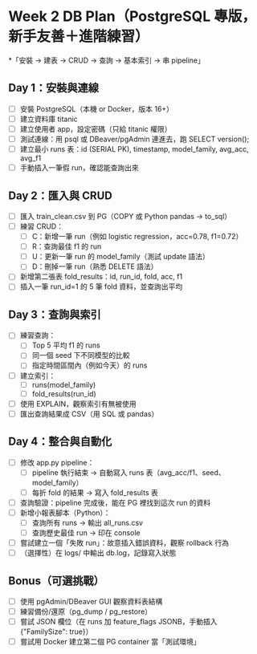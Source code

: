 # Week 2 DB Plan（PostgreSQL 專版，新手友善＋進階練習）
*「安裝 → 建表 → CRUD → 查詢 → 基本索引 → 串 pipeline」

## Day 1：安裝與連線
- [ ] 安裝 PostgreSQL（本機 or Docker，版本 16+）
- [ ] 建立資料庫 titanic
- [ ] 建立使用者 app，設定密碼（只給 titanic 權限）
- [ ] 測試連線：用 psql 或 DBeaver/pgAdmin 連進去，跑 SELECT version();
- [ ] 建立最小 runs 表：id (SERIAL PK), timestamp, model_family, avg_acc, avg_f1
- [ ] 手動插入一筆假 run，確認能查詢出來

## Day 2：匯入與 CRUD
- [ ] 匯入 train_clean.csv 到 PG（COPY 或 Python pandas → to_sql）
- [ ] 練習 CRUD：
  - [ ] C：新增一筆 run（例如 logistic regression，acc=0.78, f1=0.72）
  - [ ] R：查詢最佳 f1 的 run
  - [ ] U：更新一筆 run 的 model_family（測試 update 語法）
  - [ ] D：刪掉一筆 run（熟悉 DELETE 語法）
- [ ] 新增第二張表 fold_results：id, run_id, fold, acc, f1
- [ ] 插入一筆 run_id=1 的 5 筆 fold 資料，並查詢出平均

## Day 3：查詢與索引
- [ ] 練習查詢：
  - [ ] Top 5 平均 f1 的 runs
  - [ ] 同一個 seed 下不同模型的比較
  - [ ] 指定時間區間內（例如今天）的 runs
- [ ] 建立索引：
  - [ ] runs(model_family)
  - [ ] fold_results(run_id)
- [ ] 使用 EXPLAIN，觀察索引有無被使用
- [ ] 匯出查詢結果成 CSV（用 SQL 或 pandas）

## Day 4：整合與自動化
- [ ] 修改 app.py pipeline：
  - [ ] pipeline 執行結束 → 自動寫入 runs 表（avg_acc/f1、seed、model_family）
  - [ ] 每折 fold 的結果 → 寫入 fold_results 表
- [ ] 查詢驗證：pipeline 完成後，能在 PG 裡找到這次 run 的資料
- [ ] 新增小報表腳本（Python）：
  - [ ] 查詢所有 runs → 輸出 all_runs.csv
  - [ ] 查詢歷史最佳 run → 印在 console
- [ ] 嘗試建立一個「失敗 run」：故意插入錯誤資料，觀察 rollback 行為
- [ ] （選擇性）在 logs/ 中輸出 db.log，記錄寫入狀態

## Bonus（可選挑戰）
- [ ] 使用 pgAdmin/DBeaver GUI 觀察資料表結構
- [ ] 練習備份/還原（pg_dump / pg_restore）
- [ ] 嘗試 JSON 欄位（在 runs 加 feature_flags JSONB，手動插入 {"FamilySize": true}）
- [ ] 嘗試用 Docker 建立第二個 PG container 當「測試環境」
